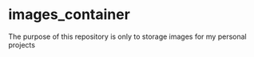 # images_container
The purpose of this repository is only to storage images for my personal projects 
